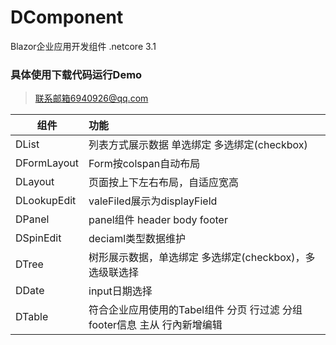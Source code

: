 # DComponent
Blazor企业应用开发组件 .netcore 3.1
### 具体使用下载代码运行Demo 
> 联系邮箱6940926@qq.com

| 组件        | 功能   |
| --------   | :-----  |
| DList      | 列表方式展示数据 单选绑定 多选绑定(checkbox)
| DFormLayout |Form按colspan自动布局
| DLayout |页面按上下左右布局，自适应宽高
| DLookupEdit |valeFiled展示为displayField
| DPanel |panel组件 header body footer
| DSpinEdit |deciaml类型数据维护
| DTree |树形展示数据，单选绑定 多选绑定(checkbox)，多选级联选择
| DDate |input日期选择
| DTable |符合企业应用使用的Tabel组件 分页 行过滤 分组 footer信息 主从 行內新增编辑



